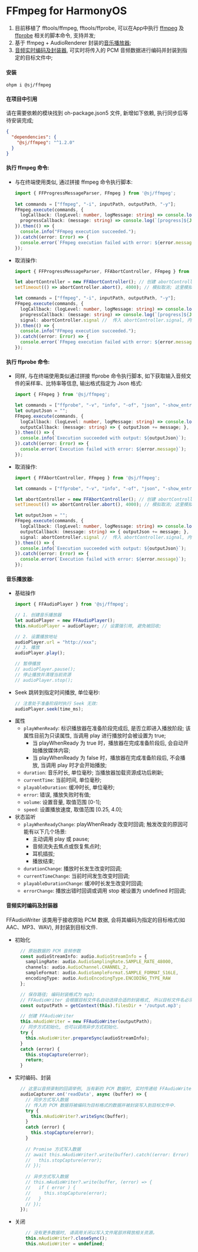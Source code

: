 # FFmpeg for HarmonyOS

1. 目前移植了 fftools/ffmpeg, fftools/ffprobe, 可以在App中执行 [ffmpeg](#执行-ffmpeg-命令) 及 [ffprobe](#执行-ffprobe-命令) 相关的脚本命令, 支持并发;
2. 基于 ffmpeg + AudioRenderer 封装的[音乐播放器](#音乐播放器);
3. [音频实时编码及封装器](#音频实时编码及封装器), 可实时将传入的 PCM 音频数据进行编码并封装到指定的目标文件中;

#### 安装
```shell
ohpm i @sj/ffmpeg
```

#### 在项目中引用

请在需要依赖的模块找到 oh-package.json5 文件, 新增如下依赖, 执行同步后等待安装完成;
```json
{
  "dependencies": {
    "@sj/ffmpeg": "^1.2.0"
  }
}
```

#### 执行 ffmpeg 命令:

- 与在终端使用类似, 通过拼接 ffmpeg 命令执行脚本:
  ```typescript
  import { FFProgressMessageParser, FFmpeg } from '@sj/ffmpeg';
          
  let commands = ["ffmpeg", "-i", inputPath, outputPath, "-y"];            
  FFmpeg.execute(commands, {
    logCallback: (logLevel: number, logMessage: string) => console.log(`[${logLevel}]${logMessage}`),
    progressCallback: (message: string) => console.log(`[progress]${JSON.stringify(FFProgressMessageParser.parse(message))}`),
  }).then(() => {
    console.info("FFmpeg execution succeeded.");
  }).catch((error: Error) => {
    console.error(`FFmpeg execution failed with error: ${error.message}`);
  });
  ```
- 取消操作:
  ```typescript
  import { FFProgressMessageParser, FFAbortController, FFmpeg } from '@sj/ffmpeg';
  
  let abortController = new FFAbortController(); // 创建 abortController, 在需要时终止脚本执行; 
  setTimeout(() => abortController.abort(), 4000); // 模拟取消; 这里模拟取消, 延迟4s后取消操作; 
  
  let commands = ["ffmpeg", "-i", inputPath, outputPath, "-y"];
  FFmpeg.execute(commands, {
    logCallback: (logLevel: number, logMessage: string) => console.log(`[${logLevel}]${logMessage}`),
    progressCallback: (message: string) => console.log(`[progress]${JSON.stringify(FFProgressMessageParser.parse(message))}`),
    signal: abortController.signal //  传入 abortController.signal, 内部会监听取消信号;
  }).then(() => { 
    console.info("FFmpeg execution succeeded.");
  }).catch((error: Error) => {
    console.error(`FFmpeg execution failed with error: ${error.message}`);
  });
  ```

#### 执行 ffprobe 命令:

- 同样, 与在终端使用类似通过拼接 ffprobe 命令执行脚本, 如下获取输入音频文件的采样率、比特率等信息, 输出格式指定为 Json 格式:
  ```typescript
  import { FFmpeg } from '@sj/ffmpeg';
  
  let commands = ["ffprobe", "-v", "info", "-of", "json", "-show_entries", "stream=sample_rate,bit_rate", "-i", inputPath];
  let outputJson = "";
  FFmpeg.execute(commands, {
    logCallback: (logLevel: number, logMessage: string) => console.log(`[${logLevel}]${logMessage}`),
    outputCallback: (message: string) => { outputJson += message; },
  }).then(() => {
    console.info(`Execution succeeded with output: ${outputJson}`);
  }).catch((error: Error) => {
    console.error(`Execution failed with error: ${error.message}`);
  });
  ```
- 取消操作:
  ```typescript
  import { FFAbortController, FFmpeg } from '@sj/ffmpeg';
  
  let commands = ["ffprobe", "-v", "info", "-of", "json", "-show_entries", "stream=sample_rate,bit_rate", "-i", inputPath];
  
  let abortController = new FFAbortController(); // 创建 abortController, 在需要时终止脚本执行; 
  setTimeout(() => abortController.abort(), 4000); // 模拟取消; 这里模拟取消, 延迟4s后取消操作; 
  
  let outputJson = "";
  FFmpeg.execute(commands, {
    logCallback: (logLevel: number, logMessage: string) => console.log(`[${logLevel}]${logMessage}`),
    outputCallback: (message: string) => { outputJson += message; },
    signal: abortController.signal //  传入 abortController.signal, 内部会监听取消信号;
  }).then(() => {
    console.info(`Execution succeeded with output: ${outputJson}`);
  }).catch((error: Error) => {
    console.error(`Execution failed with error: ${error.message}`);
  });
  ```

#### 音乐播放器:

- 基础操作
  ```typescript
  import { FFAudioPlayer } from '@sj/ffmpeg';
  
  // 1. 创建音乐播放器
  let audioPlayer = new FFAudioPlayer();
  this.mAudioPlayer = audioPlayer; // 设置强引用, 避免被回收;
  
  // 2. 设置播放地址
  audioPlayer.url = "http://xxx";
  // 3. 播放
  audioPlayer.play();
  
  // 暂停播放
  // audioPlayer.pause();
  // 停止播放并清理当前资源
  // audioPlayer.stop();
  ```
- Seek 跳转到指定时间播放, 单位毫秒:
  ```typescript
  // 注意处于准备阶段时执行 Seek 无效:
  audioPlayer.seek(time_ms);
  ```
- 属性
  - `playWhenReady`: 标识播放器在准备阶段完成后, 是否立即进入播放阶段; 该属性目前为只读属性, 当调用 play 进行播放时会被设置为 true;
    - 当 playWhenReady 为 true 时，播放器在完成准备阶段后, 会自动开始播放媒体内容;
    - 当 playWhenReady 为 false 时，播放器在完成准备阶段后, 不会播放, 当调用 play 时才会开始播放;
  - `duration`: 音乐时长, 单位毫秒; 当播放器加载资源成功后刷新;
  - `currentTime`: 当前时间, 单位毫秒;
  - `playableDuration`: 缓冲时长, 单位毫秒;
  - `error`: 错误, 播放失败时有值;
  - `volume`: 设置音量, 取值范围 \[0-1\];
  - `speed`: 设置播放速度, 取值范围 \[0.25, 4.0\];
- 状态监听
  - `playWhenReadyChange`: playWhenReady 改变时回调; 触发改变的原因可能有以下几个场景:
    - 主动调用 play 或 pause;
    - 音频流失去焦点或恢复焦点时;
    - 耳机插拔;
    - 播放结束;
  - `durationChange`: 播放时长发生改变时回调;
  - `currentTimeChange`: 当前时间发生改变时回调;
  - `playableDurationChange`: 缓冲时长发生改变时回调;
  - `errorChange`: 播放出错时回调或调用 stop 被设置为 undefined 时回调;

#### 音频实时编码及封装器

FFAudioWriter 该类用于接收原始 PCM 数据, 会将其编码为指定的目标格式(如 AAC、MP3、WAV), 并封装到目标文件.

- 初始化
  ```typescript
    // 原始数据的 PCM 音频参数
    const audioStreamInfo: audio.AudioStreamInfo = {
      samplingRate: audio.AudioSamplingRate.SAMPLE_RATE_48000,
      channels: audio.AudioChannel.CHANNEL_2,
      sampleFormat: audio.AudioSampleFormat.SAMPLE_FORMAT_S16LE,
      encodingType: audio.AudioEncodingType.ENCODING_TYPE_RAW
    };
  
    // 保存路径; 编码封装格式为 mp3;
    // FFAudioWriter 会根据目标文件名自动选择合适的封装格式, 所以目标文件名必须包含正确的文件后缀(如 `.mp4`、`.aac`、`.wav`), 以便自动推测编码封装格式.
    const outputPath = getContext(this).filesDir + '/output.mp3'; 
  
    // 创建 FFAudioWriter
    this.mAudioWriter = new FFAudioWriter(outputPath);
    // 同步方式初始化, 也可以调用异步方式初始化.
    try {
      this.mAudioWriter.prepareSync(audioStreamInfo); 
    }
    catch (error) {
      this.stopCapture(error);
      return;
    }
  ```

- 实时编码、封装
  ```typescript
    // 这里以音频录制的回调举例, 当有新的 PCM 数据时, 实时传递给 FFAudioWriter 即可;
    audioCapturer.on('readData', async (buffer) => {
      // 同步方式写入数据
      // 传入的 PCM 数据将被编码为目标格式的数据并被封装写入到目标文件中.
      try {
        this.mAudioWriter?.writeSync(buffer);
      }
      catch (error) {
        this.stopCapture(error);
      }
    
      // Promise 方式写入数据
      // await this.mAudioWriter?.write(buffer).catch((error: Error) => {
      //   this.stopCapture(error);
      // });
    
      // 异步方式写入数据
      // this.mAudioWriter?.write(buffer, (error) => {
      //   if ( error ) {
      //     this.stopCapture(error);
      //   }
      // });
    });
  ```

- 关闭
  ```typescript
      // 没有更多数据时, 请调用关闭以写入文件尾部并释放相关资源。
      this.mAudioWriter?.closeSync();
      this.mAudioWriter = undefined;
  ```
